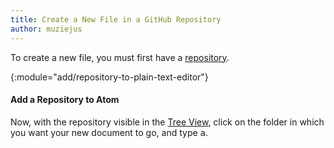 ```yaml
---
title: Create a New File in a GitHub Repository
author: muziejus
---
```


To create a new file, you must first have a [repository](/whatis/repository).

{:module="add/repository-to-plain-text-editor"}
#### Add a Repository to Atom

Now, with the repository visible in the [Tree View](/whatis/tree-view), click
on the folder in which you want your new document to go, and type
<kbd>a</kbd>.

